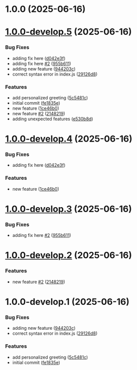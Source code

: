 
# 1.0.0 (2025-06-16)

# [1.0.0-develop.5](https://github.com/rtoora-tranzact/semantic-release-test/compare/v1.0.0-develop.4...v1.0.0-develop.5) (2025-06-16)



### Bug Fixes

* adding fix here ([d042e3f](https://github.com/rtoora-tranzact/semantic-release-test/commit/d042e3fe2e0c29cc0f178cabb0ae445450ea530e))
* adding fix here [#2](https://github.com/rtoora-tranzact/semantic-release-test/issues/2) ([955b611](https://github.com/rtoora-tranzact/semantic-release-test/commit/955b6110241375408a28e98e383b7c4cbfae04bd))
* adding new feature ([944203c](https://github.com/rtoora-tranzact/semantic-release-test/commit/944203cc66263f813462414bde766f19a2eceaa3))
* correct syntax error in index.js ([29126d8](https://github.com/rtoora-tranzact/semantic-release-test/commit/29126d8dc4c6ed55277f406ebe2d7af911c4ee2b))


### Features

* add personalized greeting ([5c5481c](https://github.com/rtoora-tranzact/semantic-release-test/commit/5c5481c7f11ea04cb06db012d8d5a523b71510f5))
* initial commit ([fe1835e](https://github.com/rtoora-tranzact/semantic-release-test/commit/fe1835e1d77c5cfcddd7d4c29aeb68a7d03a3fab))
* new feature ([1ce46b0](https://github.com/rtoora-tranzact/semantic-release-test/commit/1ce46b0097070a672b0ca6742907480d19c61fad))
* new feature [#2](https://github.com/rtoora-tranzact/semantic-release-test/issues/2) ([2148219](https://github.com/rtoora-tranzact/semantic-release-test/commit/21482190a5406bec955b8cbeb31fd2cf472c2922))
* adding unexpected features ([e530b8d](https://github.com/rtoora-tranzact/semantic-release-test/commit/e530b8d4a71d9c065ed16b6f185ac4d1955a7a36))


# [1.0.0-develop.4](https://github.com/rtoora-tranzact/semantic-release-test/compare/v1.0.0-develop.3...v1.0.0-develop.4) (2025-06-16)


### Bug Fixes

* adding fix here ([d042e3f](https://github.com/rtoora-tranzact/semantic-release-test/commit/d042e3fe2e0c29cc0f178cabb0ae445450ea530e))


### Features

* new feature ([1ce46b0](https://github.com/rtoora-tranzact/semantic-release-test/commit/1ce46b0097070a672b0ca6742907480d19c61fad))

# [1.0.0-develop.3](https://github.com/rtoora-tranzact/semantic-release-test/compare/v1.0.0-develop.2...v1.0.0-develop.3) (2025-06-16)


### Bug Fixes

* adding fix here [#2](https://github.com/rtoora-tranzact/semantic-release-test/issues/2) ([955b611](https://github.com/rtoora-tranzact/semantic-release-test/commit/955b6110241375408a28e98e383b7c4cbfae04bd))

# [1.0.0-develop.2](https://github.com/rtoora-tranzact/semantic-release-test/compare/v1.0.0-develop.1...v1.0.0-develop.2) (2025-06-16)


### Features

* new feature [#2](https://github.com/rtoora-tranzact/semantic-release-test/issues/2) ([2148219](https://github.com/rtoora-tranzact/semantic-release-test/commit/21482190a5406bec955b8cbeb31fd2cf472c2922))

# 1.0.0-develop.1 (2025-06-16)


### Bug Fixes

* adding new feature ([944203c](https://github.com/rtoora-tranzact/semantic-release-test/commit/944203cc66263f813462414bde766f19a2eceaa3))
* correct syntax error in index.js ([29126d8](https://github.com/rtoora-tranzact/semantic-release-test/commit/29126d8dc4c6ed55277f406ebe2d7af911c4ee2b))


### Features

* add personalized greeting ([5c5481c](https://github.com/rtoora-tranzact/semantic-release-test/commit/5c5481c7f11ea04cb06db012d8d5a523b71510f5))
* initial commit ([fe1835e](https://github.com/rtoora-tranzact/semantic-release-test/commit/fe1835e1d77c5cfcddd7d4c29aeb68a7d03a3fab))
